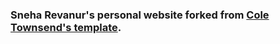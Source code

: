 ### Sneha Revanur's personal website forked from [Cole Townsend's template](https://github.com/ColeTownsend/Balzac-for-Jekyll).
